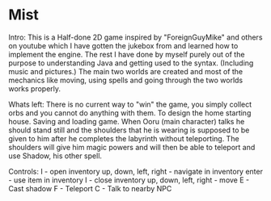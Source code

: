# Mist
Intro:
  This is a Half-done 2D game inspired by "ForeignGuyMike" and others on youtube which I have gotten the jukebox from and      learned how to implement the engine. 
  The rest I have done by myself purely out of the purpose to understanding Java and getting used to the syntax. (Including    music and pictures.)
  The main two worlds are created and most of the mechanics like moving, using spells and going through the two worlds works   properly.

Whats left:
  There is no current way to "win" the game, you simply collect orbs and you cannot do anything with them.
  To design the home starting house.
  Saving and loading game.
  When Ooru (main character) talks he should stand still and the shoulders that he is wearing is supposed to be given to him after he completes the labyrinth without teleporting.
  The shoulders will give him magic powers and will then be able to teleport and use Shadow, his other spell.
  
Controls:
  I - open inventory
    up, down, left, right - navigate in inventory
    enter - use item in inventory
    I - close inventory
  up, down, left, right - move
  E - Cast shadow
  F - Teleport
  C - Talk to nearby NPC

  
  
